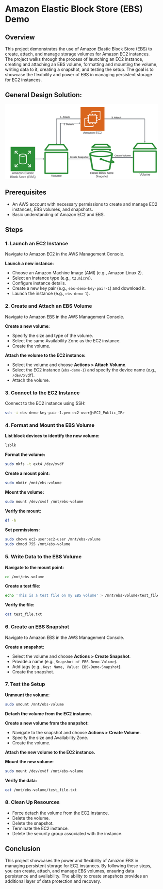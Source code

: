 # Amazon Elastic Block Store (EBS) Demo

## Overview
This project demonstrates the use of Amazon Elastic Block Store (EBS) to create, attach, and manage storage volumes for Amazon EC2 instances. The project walks through the process of launching an EC2 instance, creating and attaching an EBS volume, formatting and mounting the volume, writing data to it, creating a snapshot, and testing the setup. The goal is to showcase the flexibility and power of EBS in managing persistent storage for EC2 instances.

## General Design Solution: 

![Diagram of the project](./17_ebs.png)


## Prerequisites
- An AWS account with necessary permissions to create and manage EC2 instances, EBS volumes, and snapshots.
- Basic understanding of Amazon EC2 and EBS.

## Steps

### 1. Launch an EC2 Instance
Navigate to Amazon EC2 in the AWS Management Console.

**Launch a new instance:**
- Choose an Amazon Machine Image (AMI) (e.g., Amazon Linux 2).
- Select an instance type (e.g., `t2.micro`).
- Configure instance details.
- Create a new key pair (e.g., `ebs-demo-key-pair-1`) and download it.
- Launch the instance (e.g., `ebs-demo-1`).

### 2. Create and Attach an EBS Volume
Navigate to Amazon EBS in the AWS Management Console.

**Create a new volume:**
- Specify the size and type of the volume.
- Select the same Availability Zone as the EC2 instance.
- Create the volume.

**Attach the volume to the EC2 instance:**
- Select the volume and choose **Actions > Attach Volume**.
- Select the EC2 instance (`ebs-demo-1`) and specify the device name (e.g., `/dev/xvdf`).
- Attach the volume.

### 3. Connect to the EC2 Instance
Connect to the EC2 instance using SSH:
```bash
ssh -i ebs-demo-key-pair-1.pem ec2-user@<EC2_Public_IP>
```

### 4. Format and Mount the EBS Volume
**List block devices to identify the new volume:**
```bash
lsblk
```

**Format the volume:**
```bash
sudo mkfs -t ext4 /dev/xvdf
```

**Create a mount point:**
```bash
sudo mkdir /mnt/ebs-volume
```

**Mount the volume:**
```bash
sudo mount /dev/xvdf /mnt/ebs-volume
```

**Verify the mount:**
```bash
df -h
```

**Set permissions:**
```bash
sudo chown ec2-user:ec2-user /mnt/ebs-volume
sudo chmod 755 /mnt/ebs-volume
```

### 5. Write Data to the EBS Volume
**Navigate to the mount point:**
```bash
cd /mnt/ebs-volume
```

**Create a test file:**
```bash
echo 'This is a test file on my EBS volume' > /mnt/ebs-volume/test_file.txt
```

**Verify the file:**
```bash
cat test_file.txt
```

### 6. Create an EBS Snapshot
Navigate to Amazon EBS in the AWS Management Console.

**Create a snapshot:**
- Select the volume and choose **Actions > Create Snapshot**.
- Provide a name (e.g., `Snapshot of EBS-Demo-Volume`).
- Add tags (e.g., `Key: Name, Value: EBS-Demo-Snapshot`).
- Create the snapshot.

### 7. Test the Setup
**Unmount the volume:**
```bash
sudo umount /mnt/ebs-volume
```

**Detach the volume from the EC2 instance.**

**Create a new volume from the snapshot:**
- Navigate to the snapshot and choose **Actions > Create Volume**.
- Specify the size and Availability Zone.
- Create the volume.

**Attach the new volume to the EC2 instance.**

**Mount the new volume:**
```bash
sudo mount /dev/xvdf /mnt/ebs-volume
```

**Verify the data:**
```bash
cat /mnt/ebs-volume/test_file.txt
```

### 8. Clean Up Resources
- Force detach the volume from the EC2 instance.
- Delete the volume.
- Delete the snapshot.
- Terminate the EC2 instance.
- Delete the security group associated with the instance.

## Conclusion
This project showcases the power and flexibility of Amazon EBS in managing persistent storage for EC2 instances. By following these steps, you can create, attach, and manage EBS volumes, ensuring data persistence and availability. The ability to create snapshots provides an additional layer of data protection and recovery.

